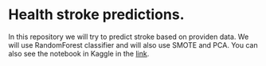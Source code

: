 # Health stroke predictions.
In this repository we will try to predict stroke based on providen data.
We will use RandomForest classifier and will also use SMOTE and PCA.
You can also see the notebook in Kaggle in the [link](https://www.kaggle.com/code/dimitriskatos/accuracy-0-89-with-randomforest-and-smote/notebook).
